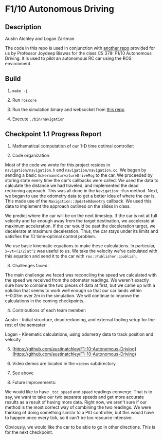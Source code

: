 # F1/10 Autonomous Driving

## Description
Austin Atchley and Logan Zartman

The code in this repo is used in conjunction with [another repo](https://github.com/ut-amrl/f1tenth_course) provided for us by Professor Joydeep Biswas for the class CS 378: F1/10 Autonomous Driving. It is used to pilot an autonomous RC car using the ROS environment.

## Build
1. `make -j`

2. Run `roscore`

3. Run the simulation binary and websocket from [this repo](https://github.com/ut-amrl/cs378_starter).

2. Execute `./bin/navigation`

## Checkpoint 1.1 Progress Report
1. Mathematical computation of our 1-D time optimal controller:

2. Code organization:

Most of the code we wrote for this project resides in `navigation/navigation.h` and `navigation/navigation.cc`. We began by sending a basic `AckermannCurvatureDriveMsg` to the car. We proceeded by storing state every time the car's callbacks were called. We used the data to calculate the distance we had traveled, and implemented the dead reckoning approach. This was all done in the `Navigation::Run` method. Next, we began to use the odometry data to get a better idea of where the car is. This made use of the `Navigation::UpdateOdometry` callback. We used this data to implement the approach outlined on the slides in class.

We predict where the car will be on the next timestep. If the car is not at full velocity and far enough away from the target destination, we accelerate at maximum acceleration. If the car would be past the deceleration target, we decelerate at maximum deceleration. Thus, the car stays under its limits and satisfies the 1D time-optimal control problem.

We use basic kinematic equations to make these calculations. In particular, `x=vt+(1/2)at^2` was useful to us. We take the velocity we've calculated with this equation and send it to the car with `ros::Publisher::publish`.

3. Challenges faced:

The main challenge we faced was reconciling the speed we calculated with the speed we received from the odometer readings. We weren't exactly sure how to combine the two pieces of data at first, but we came up with a solution that seems to work well enough so that our car lands within +-0.05m over 2m in the simulation. We will continue to improve the calculations in the coming checkpoints.

4. Contributions of each team member:

Austin - Initial structure, dead reckoning, and external tooling setup for the rest of the semester

Logan - Kinematic calculations, using odometry data to track position and velocity

5. [https://github.com/austinatchley/F1-10-Autonomous-Driving](https://github.com/austinatchley/F1-10-Autonomous-Driving)

6. Video demos are located in the `videos` subdirectory

7. See above

8. Future improvements:

We would like to have `_toc_speed` and `speed` readings converge. That is to say, we want to take our two separate speeds and get more accurate results as a result of having more data. Right now, we aren't sure if our method is the most correct way of combining the two readings. We were thinking of doing something similar to a PID controller, but this would have to happen once every tick, so it can't be too resource intensive.

Obviously, we would like the car to be able to go in other directions. This is for the next checkpoint.
